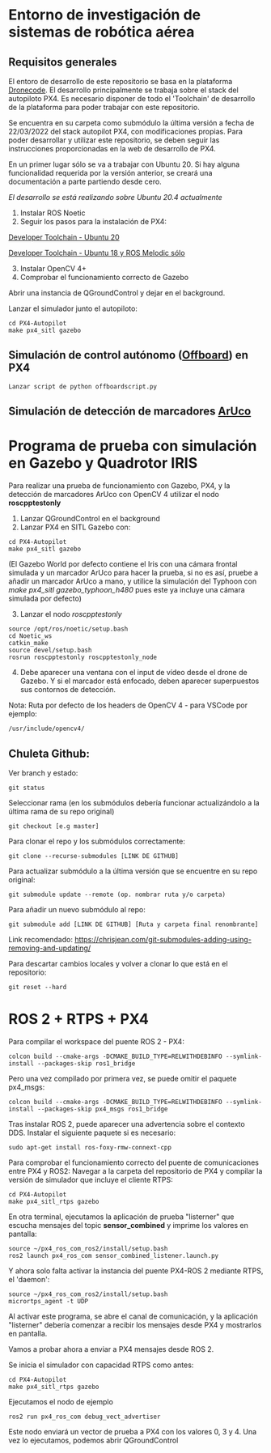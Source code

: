 # Entorno de investigación de sistemas de robótica aérea
## Requisitos generales
El entoro de desarrollo de este repositorio se basa en la plataforma [Dronecode](https://www.dronecode.org/). 
El desarrollo principalmente se trabaja sobre el stack del autopiloto PX4. Es necesario disponer de todo el 'Toolchain' de desarrollo de la plataforma para poder trabajar con este repositorio. 

Se encuentra en su carpeta como submódulo la última versión a fecha de 22/03/2022 del stack autopilot PX4, con modificaciones propias. Para poder desarrollar y utilizar este repositorio, se deben seguir las instrucciones proporcionadas en la web de desarrollo de PX4.

En un primer lugar sólo se va a trabajar con Ubuntu 20. Si hay alguna funcionalidad requerida por la versión anterior, se creará una documentación a parte partiendo desde cero.

*El desarrollo se está realizando sobre Ubuntu 20.4 actualmente*

1. Instalar ROS Noetic
2. Seguir los pasos para la instalación de PX4: 

[Developer Toolchain - Ubuntu 20](https://docs.px4.io/master/en/dev_setup/dev_env_linux_ubuntu.html)

[Developer Toolchain - Ubuntu 18 y ROS Melodic sólo](https://docs.px4.io/master/en/dev_setup/dev_env_linux_ubuntu.html#rosgazebo)

3. Instalar OpenCV 4+
4. Comprobar el funcionamiento correcto de Gazebo

Abrir una instancia de QGroundControl y dejar en el background.

Lanzar el simulador junto el autopiloto:
```
cd PX4-Autopilot
make px4_sitl gazebo
```

## Simulación de control autónomo ([Offboard](https://docs.px4.io/master/en/flight_modes/offboard.html)) en PX4
```
Lanzar script de python offboardscript.py
```
## Simulación de detección de marcadores [ArUco](https://www.uco.es/investiga/grupos/ava/node/26)
# Programa de prueba con simulación en Gazebo y Quadrotor IRIS
Para realizar una prueba de funcionamiento con Gazebo, PX4, y la detección de marcadores ArUco con OpenCV 4 utilizar el nodo **roscpptestonly**

1. Lanzar QGroundControl en el background
2. Lanzar PX4 en SITL Gazebo con:
```
cd PX4-Autopilot
make px4_sitl gazebo
```
(El Gazebo World por defecto contiene el Iris con una cámara frontal simulada y un marcador ArUco para hacer la prueba, si no es así, pruebe a añadir un marcador ArUco a mano, y utilice la simulación del Typhoon con *make px4_sitl gazebo_typhoon_h480* pues este ya incluye una cámara simulada por defecto)

3. Lanzar el nodo *roscpptestonly*
```
source /opt/ros/noetic/setup.bash
cd Noetic_ws
catkin_make
source devel/setup.bash
rosrun roscpptestonly roscpptestonly_node
```
4. Debe aparecer una ventana con el input de vídeo desde el drone de Gazebo. Y si el marcador está enfocado, deben aparecer superpuestos sus contornos de detección.

Nota: Ruta por defecto de los headers de OpenCV 4 - para VSCode por ejemplo:
```
/usr/include/opencv4/
```

## Chuleta Github:

Ver branch y estado:
```
git status
```
Seleccionar rama (en los submódulos debería funcionar actualizándolo a la última rama de su repo original)
```
git checkout [e.g master]
```
Para clonar el repo y los submódulos correctamente:
```
git clone --recurse-submodules [LINK DE GITHUB]
```
Para actualizar submódulo a la última versión que se encuentre en su repo original:
```
git submodule update --remote (op. nombrar ruta y/o carpeta)
```
Para añadir un nuevo submódulo al repo:
```
git submodule add [LINK DE GITHUB] [Ruta y carpeta final renombrante]
```
Link recomendado: https://chrisjean.com/git-submodules-adding-using-removing-and-updating/

Para descartar cambios locales y volver a clonar lo que está en el repositorio:
```
git reset --hard
```
# ROS 2 + RTPS + PX4
Para compilar el workspace del puente ROS 2 - PX4:
```
colcon build --cmake-args -DCMAKE_BUILD_TYPE=RELWITHDEBINFO --symlink-install --packages-skip ros1_bridge
```
Pero una vez compilado por primera vez, se puede omitir el paquete px4_msgs:
```
colcon build --cmake-args -DCMAKE_BUILD_TYPE=RELWITHDEBINFO --symlink-install --packages-skip px4_msgs ros1_bridge
```
Tras instalar ROS 2, puede aparecer una advertencia sobre el contexto DDS. Instalar el siguiente paquete si es necesario:
```
sudo apt-get install ros-foxy-rmw-connext-cpp
```

Para comprobar el funcionamiento correcto del puente de comunicaciones entre PX4 y ROS2:
Navegar a la carpeta del repositorio de PX4 y compilar la versión de simulador que incluye el cliente RTPS:
```
cd PX4-Autopilot
make px4_sitl_rtps gazebo
```
En otra terminal, ejecutamos la aplicación de prueba "listerner" que escucha mensajes del topic **sensor_combined** y imprime los valores en pantalla:
```
source ~/px4_ros_com_ros2/install/setup.bash
ros2 launch px4_ros_com sensor_combined_listener.launch.py
```
Y ahora solo falta activar la instancia del puente PX4-ROS 2 mediante RTPS, el 'daemon':
```
source ~/px4_ros_com_ros2/install/setup.bash
micrortps_agent -t UDP
```
Al activar este programa, se abre el canal de comunicación, y la aplicación "listerner" debería comenzar a recibir los mensajes desde PX4 y mostrarlos en pantalla.

Vamos a probar ahora a enviar a PX4 mensajes desde ROS 2.

Se inicia el simulador con capacidad RTPS como antes:
```
cd PX4-Autopilot
make px4_sitl_rtps gazebo
```
Ejecutamos el nodo de ejemplo
```
ros2 run px4_ros_com debug_vect_advertiser
```
Este nodo enviará un vector de prueba a PX4 con los valores 0, 3 y 4. Una vez lo ejecutamos, podemos abrir QGroundControl